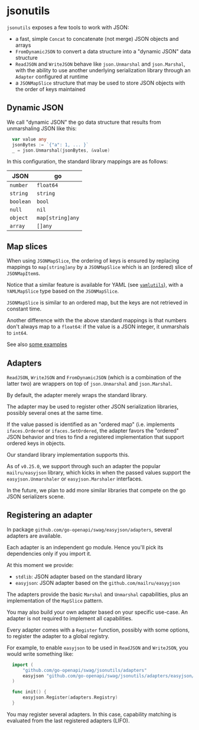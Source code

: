  # jsonutils

`jsonutils` exposes a few tools to work with JSON:

- a fast, simple `Concat` to concatenate (not merge) JSON objects and arrays
- `FromDynamicJSON` to convert a data structure into a "dynamic JSON" data structure
- `ReadJSON` and `WriteJSON` behave like `json.Unmarshal` and `json.Marshal`,
   with the ability to use another underlying serialization library through an `Adapter` 
   configured at runtime
- a `JSONMapSlice` structure that may be used to store JSON objects with the order of keys maintained

## Dynamic JSON

We call "dynamic JSON" the go data structure that results from unmarshaling JSON like this:

```go
  var value any
  jsonBytes := `{"a": 1, ... }`
  _ = json.Unmarshal(jsonBytes, &value)
```

In this configuration, the standard library mappings are as follows:

| JSON      | go               |
|-----------|------------------|
| `number`  | `float64`        |
| `string`  | `string`         |
| `boolean` | `bool`           |
| `null`    | `nil`            |
| `object`  | `map[string]any` |
| `array`   | `[]any`          |

## Map slices

When using `JSONMapSlice`, the ordering of keys is ensured by replacing
mappings to `map[string]any` by a `JSONMapSlice` which is an (ordered)
slice of `JSONMapItem`s.

Notice that a similar feature is available for YAML (see [`yamlutils`](../yamlutils)),
with a `YAMLMapSlice` type based on the `JSONMapSlice`.

`JSONMapSlice` is similar to an ordered map, but the keys are not retrieved
in constant time.

Another difference with the the above standard mappings is that numbers don't always map
to a `float64`: if the value is a JSON integer, it unmarshals to `int64`.

See also [some examples](https://pkg.go.dev/github.com/go-openapi/swag/jsonutils#pkg-examples)

## Adapters

`ReadJSON`, `WriteJSON` and `FromDynamicJSON` (which is a combination of the latter two)
are wrappers on top of `json.Unmarshal` and `json.Marshal`.

By default, the adapter merely wraps the standard library.

The adapter may be used to register other JSON serialization libraries,
possibly several ones at the same time.

If the value passed is identified as an "ordered map" (i.e. implements `ifaces.Ordered`
or `ifaces.SetOrdered`, the adapter favors the "ordered" JSON behavior and tries to
find a registered implementation that support ordered keys in objects.

Our standard library implementation supports this.

As of `v0.25.0`, we support through such an adapter the popular `mailru/easyjson`
library, which kicks in when the passed values support the `easyjson.Unmarshaler` 
or `easyjson.Marshaler` interfaces.

In the future, we plan to add more similar libraries that compete on the go JSON
serializers scene.

## Registering an adapter

In package `github.com/go-openapi/swag/easyjson/adapters`, several adapters are available.

Each adapter is an independent go module. Hence you'll pick its dependencies only if you import it.

At this moment we provide:
* `stdlib`: JSON adapter based on the standard library
* `easyjson`: JSON adapter based on the `github.com/mailru/easyyjson`

The adapters provide the basic `Marshal` and `Unmarshal` capabilities, plus an implementation
of the `MapSlice` pattern.

You may also build your own adapter based on your specific use-case. An adapter is not required to implement
all capabilities.

Every adapter comes with a `Register` function, possibly with some options, to register the adapter
to a global registry.

For example, to enable `easyjson` to be used in `ReadJSON` and `WriteJSON`, you would write something like:

```go
  import (
	  "github.com/go-openapi/swag/jsonutils/adapters"
	  easyjson "github.com/go-openapi/swag/jsonutils/adapters/easyjson/json"
  )

  func init() {
	  easyjson.Register(adapters.Registry)
  }
```

You may register several adapters. In this case, capability matching is evaluated from the last registered
adapters (LIFO).
